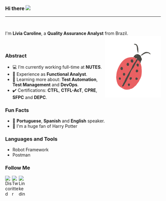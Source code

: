 ### Hi there <img src="https://media.giphy.com/media/hvRJCLFzcasrR4ia7z/giphy.gif" width="25px">

<hr>

<br />

I'm **Lívia Caroline**, a **Quality Assurance Analyst** from Brazil. 
<img align="right" alt="GIF" src="https://github.com/liviacarolline/liviacarolline/blob/main/bug.gif?raw=true" width="180" height="200" />
<!-- image source www.bebeaulait.com -->

<br />

### Abstract

- 💻 I’m currently working full-time at **NUTES**.
- 👩 Experience as **Functional Analyst**.
- 🌱 Learning more about: **Test Automation**, **Test Management** and **DevOps**.
- ✔️ Certifications: **CTFL**, **CTFL-AcT**, **CPRE**, **SFPC** and **DEPC**.


### Fun Facts

- 👄 **Portuguese**, **Spanish** and **English** speaker.
- 🎥 I'm a huge fan of Harry Potter


### Languages and Tools

- Robot Framework
- Postman

### Follow Me

<a href="https://discord.gg/DX63xk">
  <img align="left" alt="Discord" width="22px" src="https://cdn.jsdelivr.net/npm/simple-icons@v3/icons/discord.svg" />
</a>
<a href="https://twitter.com/Livia_Carolline">
  <img align="left" alt="Twitter" width="22px" src="https://cdn.jsdelivr.net/npm/simple-icons@v3/icons/twitter.svg" />
</a>
<a href="https://www.linkedin.com/in/livia-caroline-tomaz-santos/">
  <img align="left" alt="Linkedin" width="22px" src="https://cdn.jsdelivr.net/npm/simple-icons@v3/icons/linkedin.svg" />
</a>
